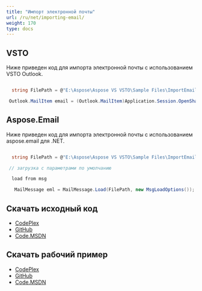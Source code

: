 ```yaml
---
title: "Импорт электронной почты"
url: /ru/net/importing-email/
weight: 170
type: docs
---
```



## **VSTO**
Ниже приведен код для импорта электронной почты с использованием VSTO Outlook.

``` cs

  string FilePath = @"E:\Aspose\Aspose VS VSTO\Sample Files\ImportEmail.msg";

 Outlook.MailItem email = (Outlook.MailItem)Application.Session.OpenSharedItem(FilePath);       

```
## **Aspose.Email**
Ниже приведен код для импорта электронной почты с использованием aspose.email для .NET.

``` cs

  string FilePath = @"E:\Aspose\Aspose VS VSTO\Sample Files\ImportEmail.msg";  

 // загрузка с параметрами по умолчанию

  load from msg

   MailMessage eml = MailMessage.Load(FilePath, new MsgLoadOptions());

```
## **Скачать исходный код**
- [CodePlex](https://asposeemailvsto.codeplex.com/SourceControl/latest#Code)
- [GitHub](https://github.com/aspose-email/Aspose.Email-for-.NET/tree/master/Plugins/Aspose.Email%20Vs%20VSTO%20Outlook/Code%20Comparison%20of%20Common%20Features/Import%20Email)
- [Code.MSDN](https://code.msdn.microsoft.com/Code-Comparison-of-common-4e0f39b8/view/SourceCode#content)
## **Скачать рабочий пример**
- [CodePlex](https://asposeemailvsto.codeplex.com/releases/view/620910)
- [GitHub](https://github.com/aspose-email/Aspose.Email-for-.NET/releases/tag/AsposeEmailVsVSTOv1.2)
- [Code.MSDN](https://code.msdn.microsoft.com/Code-Comparison-of-common-4e0f39b8)